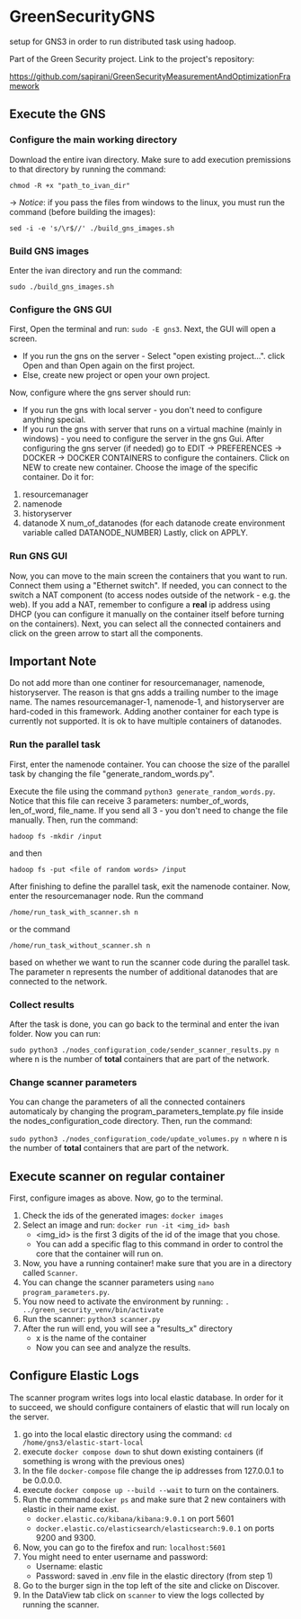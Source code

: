 # GreenSecurityGNS
setup for GNS3 in order to run distributed task using hadoop. 

Part of the Green Security project.
Link to the project's repository:

https://github.com/sapirani/GreenSecurityMeasurementAndOptimizationFramework

## Execute the GNS 

### Configure the main working directory
Download the entire ivan directory.
Make sure to add execution premissions to that directory by running the command:

`chmod -R +x "path_to_ivan_dir"`

-> _Notice_: if you pass the files from windows to the linux, you must run the command (before building the images):

`sed -i -e 's/\r$//' ./build_gns_images.sh` 


### Build GNS images
Enter the ivan directory and run the command:

`sudo ./build_gns_images.sh`

### Configure the GNS GUI
First, Open the terminal and run: `sudo -E gns3`.
Next, the GUI will open a screen. 

- If you run the gns on the server - Select "open existing project...". click Open and than Open again on the first project.
- Else, create new project or open your own project.

Now, configure where the gns server should run:

- If you run the gns with local server - you don't need to configure anything special.
- If you run the gns with server that runs on a virtual machine (mainly in windows) - you need to configure the server in the gns Gui.
After configuring the gns server (if needed) go to EDIT -> PREFERENCES -> DOCKER -> DOCKER CONTAINERS to configure the containers.
Click on NEW to create new container. Choose the image of the specific container. Do it for:
1. resourcemanager
2. namenode
3. historyserver
4. datanode X num_of_datanodes (for each datanode create environment variable called DATANODE_NUMBER)
Lastly, click on APPLY.

### Run GNS GUI
Now, you can move to the main screen the containers that you want to run.
Connect them using a "Ethernet switch".
If needed, you can connect to the switch a NAT component (to access nodes outside of the network - e.g. the web). If you add a NAT, remember to configure a **real** ip address using DHCP (you can configure it manually on the container itself before turning on the containers).
Next, you can select all the connected containers and click on the green arrow to start all the components.

## Important Note
Do not add more than one continer for resourcemanager, namenode, historyserver.
The reason is that gns adds a trailing number to the image name. The names resourcemanager-1, namenode-1, and historyserver are hard-coded in this framework.
Adding another container for each type is currently not supported.
It is ok to have multiple containers of datanodes.

### Run the parallel task
First, enter the namenode container.
You can choose the size of the parallel task by changing the file "generate_random_words.py".

Execute the file using the command `python3 generate_random_words.py`.
Notice that this file can receive 3 parameters: number_of_words, len_of_word, file_name. If you send all 3 - you don't need to change the file manually.
Then, run the command:

`hadoop fs -mkdir /input`

and then 

`hadoop fs -put <file of random words> /input`

After finishing to define the parallel task, exit the namenode container.
Now, enter the resourcemanager node.
Run the command 

`/home/run_task_with_scanner.sh n` 

or the command 

`/home/run_task_without_scanner.sh n` 

based on whether we want to run the scanner code during the parallel task.
The parameter n represents the number of additional datanodes that are connected to the network.

### Collect results
After the task is done, you can go back to the terminal and enter the ivan folder. 
Now you can run: 

`sudo python3 ./nodes_configuration_code/sender_scanner_results.py n` where n is the number of **total** containers that are part of the network.

### Change scanner parameters
You can change the parameters of all the connected containers automaticaly by changing the program_parameters_template.py file inside the nodes_configuration_code directory.
Then, run the command: 

`sudo python3 ./nodes_configuration_code/update_volumes.py n` where n is the number of **total** containers that are part of the network.

## Execute scanner on regular container
First, configure images as above.
Now, go to the terminal.

1. Check the ids of the generated images: `docker images`
2. Select an image and run: `docker run -it <img_id> bash`
   * <img_id> is the first 3 digits of the id of the image that you chose.
   * You can add a specific flag to this command in order to control the core that the container will run on.
3. Now, you have a running container! make sure that you are in a directory called `Scanner`.
4. You can change the scanner parameters using `nano program_parameters.py`.
5. You now need to activate the environment by running: `. ../green_security_venv/bin/activate`
6. Run the scanner: `python3 scanner.py`
7. After the run will end, you will see a "results_x" directory
   * x is the name of the container
   * Now you can see and analyze the results.
  
## Configure Elastic Logs
The scanner program writes logs into local elastic database.
In order for it to succeed, we should configure containers of elastic that will run localy on the server.
1. go into the local elastic directory using the command: `cd /home/gns3/elastic-start-local`
2. execute `docker compose down` to shut down existing containers (if something is wrong with the previous ones)
3. In the file `docker-compose` file change the ip addresses from 127.0.0.1 to be 0.0.0.0.
4. execute `docker compose up --build --wait` to turn on the containers.
5. Run the command `docker ps` and make sure that 2 new containers with elastic in their name exist.
   * `docker.elastic.co/kibana/kibana:9.0.1` on port 5601
   * `docker.elastic.co/elasticsearch/elasticsearch:9.0.1` on ports 9200 and 9300.
6. Now, you can go to the firefox and run: `localhost:5601`
7. You might need to enter username and password:
   * Username: elastic
   * Password: saved in .env file in the elastic directory (from step 1)
8. Go to the burger sign in the top left of the site and clicke on Discover.
9. In the DataView tab click on `scanner` to view the logs collected by running the scanner.
